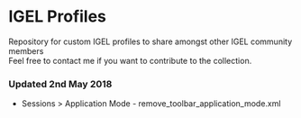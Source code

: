 # IGEL Profiles
Repository for custom IGEL profiles to share amongst other IGEL community members <br />
Feel free to contact me if you want to contribute to the collection. <br />

### Updated 2nd May 2018 <br />
- Sessions > Application Mode - remove_toolbar_application_mode.xml <br />
